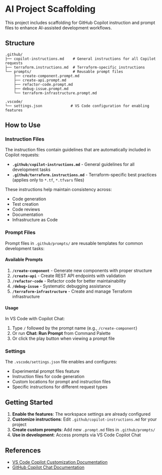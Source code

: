 # AI Project Scaffolding

This project includes scaffolding for GitHub Copilot instruction and prompt files to enhance AI-assisted development workflows.

## Structure

```
.github/
├── copilot-instructions.md    # General instructions for all Copilot requests
├── terraform.instructions.md  # Terraform-specific instructions
└── prompts/                   # Reusable prompt files
    ├── create-component.prompt.md
    ├── create-api.prompt.md
    ├── refactor-code.prompt.md
    ├── debug-issue.prompt.md
    └── terraform-infrastructure.prompt.md

.vscode/
└── settings.json             # VS Code configuration for enabling features
```

## How to Use

### Instruction Files

The instruction files contain guidelines that are automatically included in Copilot requests:

- **`.github/copilot-instructions.md`** - General guidelines for all development tasks
- **`.github/terraform.instructions.md`** - Terraform-specific best practices (applies only to `*.tf`, `*.tfvars` files)

These instructions help maintain consistency across:
- Code generation
- Test creation  
- Code reviews
- Documentation
- Infrastructure as Code

### Prompt Files

Prompt files in `.github/prompts/` are reusable templates for common development tasks:

#### Available Prompts

1. **`/create-component`** - Generate new components with proper structure
2. **`/create-api`** - Create REST API endpoints with validation
3. **`/refactor-code`** - Refactor code for better maintainability
4. **`/debug-issue`** - Systematic debugging assistance
5. **`/terraform-infrastructure`** - Create and manage Terraform infrastructure

#### Usage

In VS Code with Copilot Chat:

1. Type `/` followed by the prompt name (e.g., `/create-component`)
2. Or run **Chat: Run Prompt** from Command Palette
3. Or click the play button when viewing a prompt file

### Settings

The `.vscode/settings.json` file enables and configures:

- Experimental prompt files feature
- Instruction files for code generation
- Custom locations for prompt and instruction files
- Specific instructions for different request types

## Getting Started

1. **Enable the features**: The workspace settings are already configured
2. **Customize instructions**: Edit `.github/copilot-instructions.md` for your project
3. **Create custom prompts**: Add new `.prompt.md` files in `.github/prompts/`
4. **Use in development**: Access prompts via VS Code Copilot Chat

## References

- [VS Code Copilot Customization Documentation](https://code.visualstudio.com/docs/copilot/copilot-customization)
- [GitHub Copilot Chat Documentation](https://docs.github.com/en/copilot/using-github-copilot/using-github-copilot-chat)
